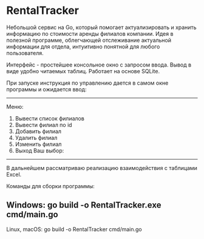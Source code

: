 # RentalTracker

Небольшой сервис на Go, который помогает актуализировать и хранить информацию по стоимости аренды филиалов компании. Идея в полезной программе, облегчающей отслеживание актуальной информации для отдела, интуитивно понятной для любого пользователя.

Интерфейс -  простейшее консольное окно с запросом ввода. Вывод в виде удобно читаемых таблиц.
Работает на основе SQLite. 

При запуске инструкция по управлению дается в самом окне программы и ожидается ввод:

*********************************
Меню:
1. Вывести список филиалов
2. Вывести филиал по id
3. Добавить филиал
4. Удалить филиал
5. Изменить филиал
6. Выход
Ваш выбор:
**********************************

В дальнейшем рассматриваю реализацию взаимодействия с таблицами Excel.

Команды для сборки программы: 

Windows: go build -o RentalTracker.exe cmd/main.go
---------------------------------------------------
Linux, macOS: go build -o RentalTracker cmd/main.go